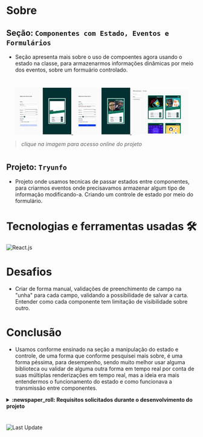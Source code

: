 # Sobre

## Seção: `Componentes com Estado, Eventos e Formulários`
- Seção apresenta mais sobre o uso de compoentes agora usando o estado na classe, para armazenarmos informações dinâmicas por meio dos eventos, sobre um formuário controlado.
#
<div align="center">
  <a href="https://davidrogger.github.io/trybe-project-tryunfo">
    <img width="30%" src="./imgs/project_tryunfo_top.webp">
    <img width="30%" src="./imgs/project_tryunfo_mid.webp">
    <img width="30%" src="./imgs/project_tryunfo_bottom.webp">
  </a>
</div>

>*clique na imagem para acesso online do projeto*
#
## Projeto: `Tryunfo`
- Projeto onde usamos tecnicas de passar estados entre componentes, para criarmos eventos onde precisavamos armazenar algum tipo de informação modificando-a. Criando um controle de estado por meio do formulário.

# Tecnologias e ferramentas usadas 🛠

![React.js](https://img.shields.io/badge/-React.js-61DAFB?style=flat-square&logo=react&logoColor=ffffff)


# Desafios

- Criar de forma manual, validações de preenchimento de campo na "unha" para cada campo, validando a possibilidade de salvar a carta. Entender como cada componente tem limitação de visibilidade sobre outro.

# Conclusão

- Usamos conforme ensinado na seção a manipulação do estado e controle, de uma forma que conforme pesquisei mais sobre, é uma forma péssima, para desempenho, sendo muito melhor usar alguma biblioteca ou validar de alguma outra forma em tempo real por conta de suas múltiplas renderizações em tempo real, mas a ideia era mais entendermos o funcionamento do estado e como funcionava a transmissão entre componentes.

</details>

<details>
  <summary>
    <strong>
      :newspaper_roll: Requisitos solicitados durante o desenvolvimento do projeto
    </strong>
  </summary>

 
### Requisitos
*Nome* | *Avaliação*
--- | :---:
1 - Crie o formulário que será usado para adicionar cartas ao baralho | :heavy_check_mark:
2 - Adicione as props necessárias ao componente de formulário | :heavy_check_mark:
3 - Crie e renderize o componente Card com as props necessárias | :heavy_check_mark:
4 - Crie o preview da carta que está sendo criada pelo formulário | :heavy_check_mark:
5 - Faça a validação do botão de Salvar no formulário | :heavy_check_mark:
6 - Crie a função do botão salvar | :heavy_check_mark:
7 - Crie a validação do Super Trunfo | :heavy_check_mark:
8 - Exiba a lista de cartas que estão salvas no estado | :heavy_check_mark:
9 - Crie um botão para remover uma carta do baralho | :heavy_check_mark:
10 - Crie o filtro pelo nome da carta | :heavy_check_mark:
11 - Crie o filtro por raridade da carta | :heavy_check_mark:
12 - Crie o filtro de Super Trunfo | :heavy_check_mark:



</details>

#

![Last Update](https://badgen.net/github/last-commit/davidrogger/trybe-project-tryunfo/main)
